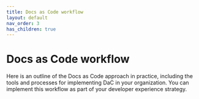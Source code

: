 ```yaml
---
title: Docs as Code workflow
layout: default
nav_order: 3
has_children: true
---
```


# Docs as Code workflow
Here is an outline of the Docs as Code approach in practice, including the tools and processes for implementing DaC in your organization. You can implement this workflow as part of your developer experience strategy.
